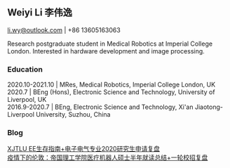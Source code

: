 ## Weiyi Li 李伟逸

li.wy@outlook.com | +86 13605163063

Research postgraduate student in Medical Robotics at Imperial College London. Interested in hardware development and image processing.

### Education

2020.10-2021.10 | MRes, Medical Robotics, Imperial College London, UK  
2020.7 | BEng (Hons), Electronic Science and Technology, University of Liverpool, UK  
2016.9-2020.7 | BEng, Electronic Science and Technology, Xi'an Jiaotong-Liverpool University, Suzhou, China  

### Blog

[XJTLU EE生存指南+电子电气专业2020研究生申请复盘](https://weiyi-li.github.io/blog/)  
[疫情下的伦敦：帝国理工学院医疗机器人硕士半年就读总结+一轮校招复盘](https://zhuanlan.zhihu.com/p/339570809)
